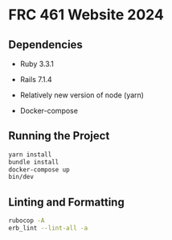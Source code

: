 # FRC 461 Website 2024

## Dependencies

* Ruby 3.3.1

* Rails 7.1.4

* Relatively new version of node (yarn)

* Docker-compose

## Running the Project

```bash
yarn install
bundle install
docker-compose up
bin/dev
```

## Linting and Formatting

```bash
rubocop -A
erb_lint --lint-all -a
```
